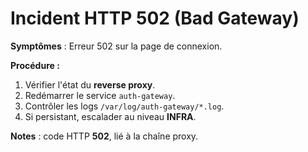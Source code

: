 # Incident HTTP 502 (Bad Gateway)

**Symptômes** : Erreur 502 sur la page de connexion.

**Procédure :**
1. Vérifier l'état du **reverse proxy**.
2. Redémarrer le service `auth-gateway`.
3. Contrôler les logs `/var/log/auth-gateway/*.log`.
4. Si persistant, escalader au niveau **INFRA**.

**Notes** : code HTTP **502**, lié à la chaîne proxy.
